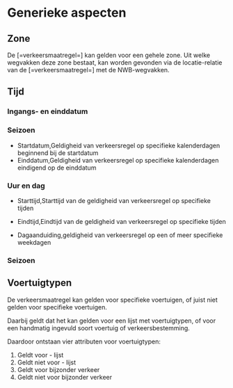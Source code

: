 # Generieke aspecten




## Zone
De [=verkeersmaatregel=] kan gelden voor een gehele zone. Uit welke wegvakken deze zone bestaat, kan worden gevonden via de locatie-relatie van de [=verkeersmaatregel=] met de NWB-wegvakken.




## Tijd

### Ingangs- en einddatum
<div class="issue" data-number="295"></div>

### Seizoen

* Startdatum,Geldigheid van verkeersregel op specifieke kalenderdagen beginnend bij de startdatum
* Einddatum,Geldigheid van verkeersregel op specifieke kalenderdagen eindigend op de einddatum



### Uur en dag 

<div class="issue" data-number="200"></div>

* Starttijd,Starttijd van de geldigheid van verkeersregel op specifieke tijden
* Eindtijd,Eindtijd van de geldigheid van verkeersregel op specifieke tijden

* Dagaanduiding,geldigheid van verkeersregel op een of meer specifieke weekdagen

### Seizoen

<div class="issue" data-number="29"></div>



## Voertuigtypen

De verkeersmaatregel kan gelden voor specifieke voertuigen, of juist niet gelden voor specifieke voertuigen.

Daarbij geldt dat het kan gelden voor een lijst met voertuigtypen, of voor een handmatig ingevuld soort voertuig of verkeersbestemming.

Daardoor ontstaan vier attributen voor voertuigtypen:

1. Geldt voor - lijst
2. Geldt niet voor - lijst
3. Geldt voor bijzonder verkeer
4. Geldt niet voor bijzonder verkeer




